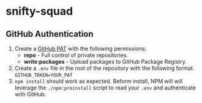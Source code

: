 # snifty-squad


## GitHub Authentication
1. Create a [GitHub PAT](https://github.com/settings/tokens) with the following permissions:
    - **repo** - Full control of private repositories.
    - **write:packages** - Upload packages to GitHub Package Registry.
2. Create a `.env` file in the root of the repository with the following format.
    `GITHUB_TOKEN=YOUR_PAT`
3. `npm install` should work as expected. Beform install, NPM will will leverage the  `./npm:preinstall` script to read your `.env` and authenticate with GitHub.
